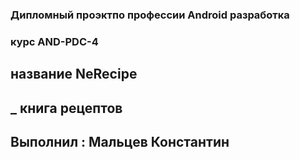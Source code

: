 ### Дипломный проэктпо профессии Android разработка
### курс AND-PDC-4

## название NeRecipe
## _ книга рецептов

## Выполнил : Мальцев Константин